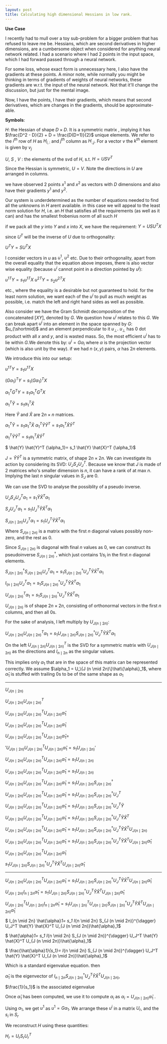 ```yaml
---
layout: post
title: Calculating high dimensional Hessians in low rank.
---
```




**Use Case**<br>

I recently had to mull over a toy sub-problem for a bigger problem that has refused to leave me be. Hessians, which are second derivatives in higher dimensions, are a cumbersome object when considered for anything neural network related. I had a scenario where I had 2 points in the input space, which I had forward passed through a neural network. 

For some loss,  whose exact form is unnecessary here, I also have the gradients at these points. A minor note, while normally you might be thinking in terms of gradients of weights of neural networks, these gradients are w.r.t. the input of the neural network. Not that it'll change the discussion, but just for the mental image. 

Now, I have the points, I have their gradients, which means that second derivatives, which are changes in the gradients, should be approximate-able. 

__Symbols__:

$H$: the Hessian of shape $D \times D$. It is a symmetric matrix , implying it has $\frac{D^2 - D}{2} + D = \frac{D(D+1)}{2}$ unique elements. We refer to the $i^{th}$ row of $H$ as $H_{i,:}$ and $j^{th}$ column as $H_{:,j}$. For a vector $v$ the $k^{th}$ element is given by $v_{j}$


$U$, $S$ , $V$ : the elements of the svd of $H$, s.t. $H = U S V^{T}$

Since the Hessian is symmetric, $U=V$.  Note the directions in $U$ are arranged in columns.


<!-- Derivative of a scalar wr.t. scalar $\frac{d (.)}{d (.)}$ -->

we have observed 2 points $x^{1}$ and $x^{2}$ as vectors with $D$ dimensions and also have their gradients $y^{1}$ and $y^{2}$.

Our system is underdetermined as the number of equations needed to find all the unknowns in $H$ arent available. in this case we will appeal to the least norm solution for $H$, i.e. an $H$ that satisfies all the requirements (as well as it can) and has the smallest frobenius norm of all such $H$

if we pack all the $y$ into $Y$ and $x$ into $X$, we have the requirement:
$Y = USU^T X$

since $U^T$ will be the inverse of $U$ due to orthogonality:

$U^T Y = SU^T X$

I consider vectors in $u$ as $u^1$, $u^2$ etc. Due to their orthogonality, apart from the overall equality that the equation above imposes, there is also vector wise equality (because $u^i$ cannot point in a direction pointed by $u^j$):

${u^1}^T Y = s_1{u^1}^T X$
${u^2}^T Y = s_2{u^2}^T X$

etc., where the equality is a desirable but not guaranteed to hold. for the least norm solution, we want each of the $u^i$ to pull as much weight as possible, i.e. match the left and right hand sides as well as possible. 

Also consider we have the Gram Schmidt decomposition of the concatenated $[X Y]$, denoted by $G$. We question how $u^i$ relates to this $G$. We can break apart $u^i$ into an element in the space spanned by $G$: $u_{\shortmid}$ and an element perpendicular to it $u_{\perp}$. $u_{\perp}$ has $0$ dot product with all $x$ and $y$, and is wasted mass. So, the most efficient $u^{i}$ has to lie within $G$.We denote this by:
$u^i = G \alpha_i$
where $\alpha$ is the projection vector (which is also unit by the way). if we had $n$ $(x,y)$ pairs, $\alpha$ has $2n$ elements.

We introduce this into our setup:

${u^1}^T Y = s_1{u^1}^T X$

${(G \alpha_1)}^T Y = s_1{(G \alpha_1)}^T X$

${\alpha_1}^T G^T Y = s_1{\alpha_1}^T G^T X$

${\alpha_1}^T \hat{Y} = s_1{\alpha_1}^T \hat{X}$

Here $\hat{Y}$ and $\hat{X}$ are $2n \times n$ matrices.

${\alpha_1}^T \hat{Y} = s_1{\alpha_1}^T \hat{X}$
${\alpha_1}^T \hat{Y} \hat{Y}^T = s_1{\alpha_1}^T \hat{X} \hat{Y}^T$


${\alpha_1}^T \hat{Y} \hat{Y}^T = s_1{\alpha_1}^T \hat{X} \hat{Y}^T$

$ \hat{Y} \hat{Y}^T  {\alpha_1}= s_1 \hat{Y} \hat{X}^T {\alpha_1}$

$J = \hat{Y} \hat{Y}^T$ is a symmetric matrix, of shape $2n \times 2n$. We can investigate its action by considering its SVD:  $U_J S_J U_J^T$. Because we know that $J$ is made of 2 matrices who's smaller dimension is $n$, it can have a rank of at max $n$. Implying the last $n$ singular values in $S_J$ are $0$.

We can use the SVD to analyse the possiblity of  a pseudo inverse.


$U_J S_J U_J^T  {\alpha_1}= s_1 \hat{Y} \hat{X}^T {\alpha_1}$

$S_J U_J^T  {\alpha_1}= s_1 U_J^T \hat{Y} \hat{X}^T {\alpha_1}$

$S_{J (n \mid 2n)} U_J^T  {\alpha_1}= s_1 U_J^T \hat{Y} \hat{X}^T {\alpha_1}$


Where $S_{J (n \mid 2n)}$ is a matrix with the first $n$ diagonal values possibly non-zero, and the rest as $0$. 

Since $S_{J (n \mid 2n)}$ is diagonal with final $n$ values as 0, we can construct its pseudoinverse $S_{J (n \mid 2n)}^{\dagger}$, which just contains $1/s_{i}$ in the first $n$ diagonal elements. 

$S_{J (n \mid 2n)}^{\dagger} S_{J (n \mid 2n)} U_J^T  {\alpha_1}= s_1 S_{J (n \mid 2n)}^{\dagger} U_J^T \hat{Y} \hat{X}^T {\alpha_1}$

$I_{(n \mid 2n)} U_J^T  {\alpha_1}= s_1 S_{J (n \mid 2n)}^{\dagger} U_J^T \hat{Y} \hat{X}^T {\alpha_1}$


$U_{J (n \mid 2n)}^T  {\alpha_1}= s_1 S_{J (n \mid 2n)}^{\dagger} U_J^T \hat{Y} \hat{X}^T {\alpha_1}$


$U_{J (n \mid 2n)}$ is of shape $2n \times 2n$, consisting of orthonormal vectors in the first $n$ columns, and then all $0$s. 

For the sake of analysis, I left multiply by $U_{J (n \mid 2n)}$:

$U_{J (n \mid 2n)} U_{J (n \mid 2n)}^T  {\alpha_1}= s_1 U_{J (n \mid 2n)} S_{J (n \mid 2n)}^{\dagger} U_J^T \hat{Y} \hat{X}^T {\alpha_1}$

On the left $U_{J (n \mid 2n)} U_{J (n \mid 2n)}^T$ is the SVD for a symmetric matrix with $U_{J (n \mid 2n)}$ as the directions and $I_{n \mid 2n}$ as the singular values. 

This implies only $\alpha_1$ that are in the space of this matrix can be represented correctly. We assume $\alpha_1 = U_\{J (n \mid 2n)\}\hat\{\alpha\}_1$, where $\hat{\alpha}_1$ is stuffed with trailing $0$s to be of the same shape as $\alpha_1$

---
$U_{J (n \mid 2n)}$

$U_{J (n \mid 2n)} U_{J (n \mid 2n)}^T$

$U_{J (n \mid 2n)} U_{J (n \mid 2n)}^T  U_{J (n \mid 2n)}\hat{\alpha}_1$

$U_{J (n \mid 2n)} U_{J (n \mid 2n)}^T  U_{J (n \mid 2n)}\hat{\alpha}_1$

$U_{J (n \mid 2n)} U_{J (n \mid 2n)}^T  U_{J (n \mid 2n)}\hat{\alpha}_1=$

$'U_{J (n \mid 2n)} U_{J (n \mid 2n)}^T  U_{J (n \mid 2n)}\hat{\alpha}_1 = s_1 U_{J (n \mid 2n)}'$


$U_{J (n \mid 2n)} U_{J (n \mid 2n)}^T  U_{J (n \mid 2n)}\hat{\alpha}_1 = s_1 U_{J (n \mid 2n)}$

$U_{J (n \mid 2n)} U_{J (n \mid 2n)}^T  U_{J (n \mid 2n)}\hat{\alpha}_1 = s_1 U_{J (n \mid 2n)}$

$U_{J (n \mid 2n)} U_{J (n \mid 2n)}^T  U_{J (n \mid 2n)}\hat{\alpha}_1= s_1 U_{J (n \mid 2n)} S_{J (n \mid 2n)}^{\dagger}$

$U_{J (n \mid 2n)} U_{J (n \mid 2n)}^T  U_{J (n \mid 2n)}\hat{\alpha}_1= s_1 U_{J (n \mid 2n)} S_{J (n \mid 2n)}^{\dagger} U_J^T$

$U_{J (n \mid 2n)} U_{J (n \mid 2n)}^T  U_{J (n \mid 2n)}\hat{\alpha}_1= s_1 U_{J (n \mid 2n)} S_{J (n \mid 2n)}^{\dagger} U_J^T \hat{Y}$

$U_{J (n \mid 2n)} U_{J (n \mid 2n)}^T  U_{J (n \mid 2n)}\hat{\alpha}_1= s_1 U_{J (n \mid 2n)} S_{J (n \mid 2n)}^{\dagger} U_J^T \hat{Y} \hat{X}^T$

$U_{J (n \mid 2n)} U_{J (n \mid 2n)}^T  U_{J (n \mid 2n)}\hat{\alpha}_1= s_1 U_{J (n \mid 2n)} S_{J (n \mid 2n)}^{\dagger} U_J^T \hat{Y} \hat{X}^T U_{J (n \mid 2n)}$

$U_{J (n \mid 2n)} U_{J (n \mid 2n)}^T  U_{J (n \mid 2n)}\hat{\alpha}_1= s_1 U_{J (n \mid 2n)} S_{J (n \mid 2n)}^{\dagger} U_J^T \hat{Y} \hat{X}^T U_{J (n \mid 2n)}\hat{\alpha}_1$


$U_{J (n \mid 2n)} U_{J (n \mid 2n)}^T  U_{J (n \mid 2n)}\hat{\alpha}_1$


$s_1 U_{J (n \mid 2n)} S_{J (n \mid 2n)}^{\dagger} U_J^T \hat{Y} \hat{X}^T U_{J (n \mid 2n)}\hat{\alpha}_1$

---


$U_{J (n \mid 2n)} U_{J (n \mid 2n)}^T  U_{J (n \mid 2n)}\hat{\alpha}_1= s_1 U_{J (n \mid 2n)} S_{J (n \mid 2n)}^{\dagger} U_J^T \hat{Y} \hat{X}^T U_{J (n \mid 2n)}\hat{\alpha}_1$

$U_{J (n \mid 2n)} I_{n \mid 2n} \hat{\alpha}_1= s_1 U_{J (n \mid 2n)} S_{J (n \mid 2n)}^{\dagger} U_J^T \hat{Y} \hat{X}^T U_{J (n \mid 2n)}\hat{\alpha}_1$

$U_{J (n \mid 2n)}^T U_{J (n \mid 2n)} I_{n \mid 2n} \hat{\alpha}_1= s_1 U_{J (n \mid 2n)}^T U_{J (n \mid 2n)} S_{J (n \mid 2n)}^{\dagger} U_J^T \hat{Y} \hat{X}^T U_{J (n \mid 2n)}\hat{\alpha}_1$

$ I_{n \mid 2n} \hat{\alpha}_1= s_1 I_{n \mid 2n} S_{J (n \mid 2n)}^{\dagger} U_J^T \hat{Y} \hat{X}^T U_{J (n \mid 2n)}\hat{\alpha}_1$


$ \hat{\alpha}_1= s_1 I_{n \mid 2n} S_{J (n \mid 2n)}^{\dagger} U_J^T \hat{Y} \hat{X}^T U_{J (n \mid 2n)}\hat{\alpha}_1$

$ \frac{\hat{\alpha}_1}{s_1}= I_{n \mid 2n} S_{J (n \mid 2n)}^{\dagger} U_J^T \hat{Y} \hat{X}^T U_{J (n \mid 2n)}\hat{\alpha}_1$

Which is a standard eigenvalue equation. then 

$\hat{\alpha}_1$ is the eigenvector of $I_{n \mid 2n} S_{J (n \mid 2n)}^{\dagger} U_J^T \hat{Y} \hat{X}^T U_{J (n \mid 2n)}$,  

$\frac{1}{s_1}$ is the associated eigenvalue

Once $\hat{\alpha}_1$ has been computed, we use it to compute $\alpha_i$ as $\alpha_i = U_{J (n \mid 2n)}\hat{\alpha}_1$ .

Using $\alpha_1$, we get $u^1$ as $u^1 = G \alpha_1$. We arrange these $u^i$ in a matrix $U_r$, and the $s_i$ in $S_r$

We reconstruct $H$ using these quantities:

$H_r = U_r S_r U_r^T$

<!-- ---

__Example__

A Hessian with rank $2$:
$H = \begin{bmatrix}
 0.68753582 & 0.77990032 & 0.67761106 \\
 0.77990032 & 0.90211256 & 0.71772732 \\
 0.67761106 & 0.71772732 & 0.81647766 \\
 \end{bmatrix}$

 $H = U S U^T$

 $H = \begin{bmatrix}
-0.54958743 & -0.19544726 & -0.81225244\\
 -0.61543158 & -0.56278256 & 0.55183309\\
 -0.56497577 & 0.80316633 & 0.1890138 \\
 \end{bmatrix}    
                \begin{bmatrix}
                2.25745730 & 0 & 0 \\
                0 & 0.148668740 & 0 \\
                0 & 0 & 0 \\
                \end{bmatrix}   \begin{bmatrix}
                                    -0.54958743 & -0.61543158 & -0.56497577 \\
                                    -0.19544726 & -0.56278256  & 0.80316633 \\
                                    -0.81225244  & 0.55183309  & 0.1890138 \\
                                \end{bmatrix}$


Measurements
$X=
\begin{bmatrix}
-2.20796738 & -0.30411266 \\
-1.40391911 & -0.54950598 \\
-0.42806159 & 0.83258512 \\
 \end{bmatrix}$
$Y=
\begin{bmatrix}
-2.90303289 & -0.07347936 \\
-3.29571902 & -0.13532473 \\
-2.85327694 & 0.07932159 \\
 \end{bmatrix}
$ -->

